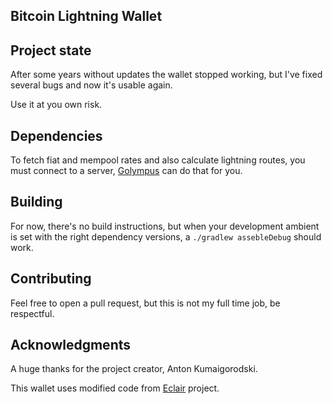 Bitcoin Lightning Wallet
------------------------

## Project state

After some years without updates the wallet stopped working, but I've fixed
several bugs and now it's usable again.

Use it at you own risk.

## Dependencies

To fetch fiat and mempool rates and also calculate lightning routes, you must
connect to a server, [Golympus](http://github.com/mrbitcoiner/golympus) can do
that for you.

## Building

For now, there's no build instructions, but when your development ambient is 
set with the right dependency versions, a ```./gradlew assebleDebug``` should 
work.

## Contributing

Feel free to open a pull request, but this is not my full time job, be 
respectful.

## Acknowledgments

A huge thanks for the project creator, Anton Kumaigorodski.

This wallet uses modified code from [Eclair](https://github.com/ACINQ/eclair)
project.

